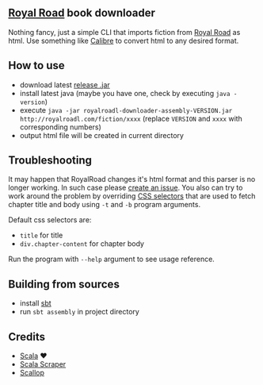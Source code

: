 [Royal Road](http://royalroadl.com/) book downloader
---

Nothing fancy, just a simple CLI that imports fiction from  [Royal Road](http://royalroadl.com/)
as html. Use something like [Calibre](http://calibre-ebook.com/) to convert html to any desired format.


How to use
---

* download latest [release .jar](https://github.com/Aivean/royalroadl-downloader/releases/latest)
* install latest java (maybe you have one, check by executing `java -version`)
* execute `java -jar royalroadl-downloader-assembly-VERSION.jar http://royalroadl.com/fiction/xxxx`
    (replace `VERSION` and `xxxx` with corresponding numbers)
* output html file will be created in current directory


Troubleshooting
---

It may happen that RoyalRoad changes it's html format and this parser is no longer working.
In such case please [create an issue](https://github.com/Aivean/royalroadl-downloader/issues).
You also can try to work around the problem by overriding [CSS selectors](http://www.w3schools.com/cssref/css_selectors.asp)
that are used to fetch chapter title and body using `-t` and `-b` program arguments.

Default css selectors are:

* `title` for title
* `div.chapter-content` for chapter body


Run the program with `--help` argument to see usage reference.


Building from sources
---

* install [sbt](http://www.scala-sbt.org/)
* run `sbt assembly` in project directory


Credits
---

* [Scala](http://www.scala-lang.org/) ❤️
* [Scala Scraper](https://github.com/ruippeixotog/scala-scraper)
* [Scallop](https://github.com/scallop/scallop)